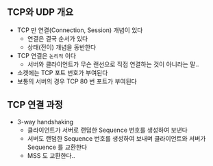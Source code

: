 ## TCP와 UDP 개요
- TCP 만 연결(Connection, Session) 개념이 있다
	- 연결은 결국 순서가 있다
	- 상태(전이) 개념을 동반한다
- TCP 연결은 `논리적` 이다
	- 서버와 클라이언트가 무슨 랜선으로 직접 연결하는 것이 아니라는 말..
- 소켓에는 TCP 포트 번호가 부여된다
- 보통의 서버의 경우 TCP 80 번 포트가 부여된다

## TCP 연결 과정
- 3-way handshaking
	- 클라이언트가 서버로 랜덤한 Sequence 번호를 생성하여 보낸다
	- 서버도 랜덤한 Sequence 번호를 생성하여 보내며 클라이언트와 서버가 Sequence 를 교환한다
	- MSS 도 교환한다..